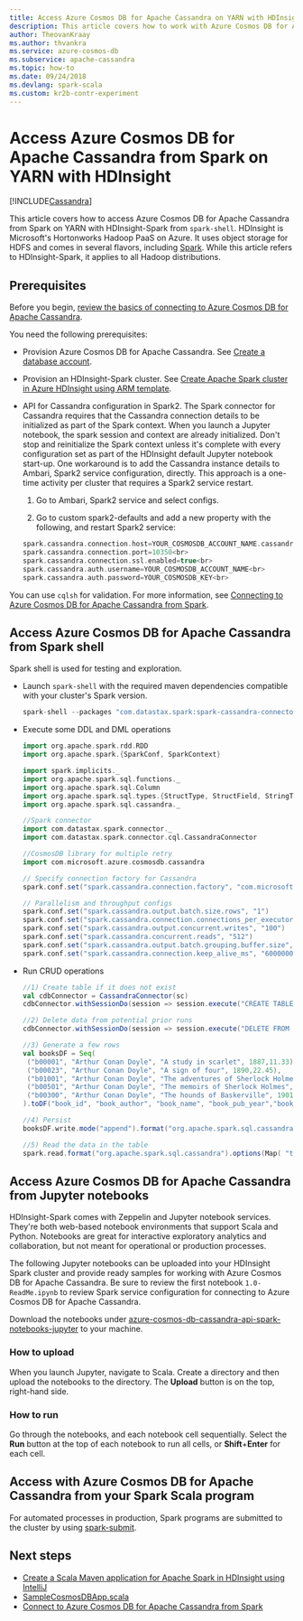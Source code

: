 ```yaml
---
title: Access Azure Cosmos DB for Apache Cassandra on YARN with HDInsight
description: This article covers how to work with Azure Cosmos DB for Apache Cassandra from Spark on YARN with HDInsight.
author: TheovanKraay
ms.author: thvankra
ms.service: azure-cosmos-db
ms.subservice: apache-cassandra
ms.topic: how-to
ms.date: 09/24/2018
ms.devlang: spark-scala
ms.custom: kr2b-contr-experiment
---
```


# Access Azure Cosmos DB for Apache Cassandra from Spark on YARN with HDInsight
[!INCLUDE[Cassandra](../includes/appliesto-cassandra.md)]

This article covers how to access Azure Cosmos DB for Apache Cassandra from Spark on YARN with HDInsight-Spark from `spark-shell`. HDInsight is Microsoft's Hortonworks Hadoop PaaS on Azure. It uses object storage for HDFS and comes in several flavors, including [Spark](/azure/hdinsight/spark/apache-spark-overview). While this article refers to HDInsight-Spark, it applies to all Hadoop distributions.  

## Prerequisites

Before you begin, [review the basics of connecting to Azure Cosmos DB for Apache Cassandra](connect-spark-configuration.md).

You need the following prerequisites:

* Provision Azure Cosmos DB for Apache Cassandra. See [Create a database account](manage-data-dotnet.md#create-a-database-account).

* Provision an HDInsight-Spark cluster. See [Create Apache Spark cluster in Azure HDInsight using ARM template](/azure/hdinsight/spark/apache-spark-jupyter-spark-sql).

* API for Cassandra configuration in Spark2. The Spark connector for Cassandra requires that the Cassandra connection details to be initialized as part of the Spark context. When you launch a Jupyter notebook, the spark session and context are already initialized. Don't stop and reinitialize the Spark context unless it's complete with every configuration set as part of the HDInsight default Jupyter notebook start-up. One workaround is to add the Cassandra instance details to Ambari, Spark2 service configuration, directly. This approach is a one-time activity per cluster that requires a Spark2 service restart.

  1. Go to Ambari, Spark2 service and select configs.

  2. Go to custom spark2-defaults and add a new property with the following, and restart Spark2 service:

  ```scala
  spark.cassandra.connection.host=YOUR_COSMOSDB_ACCOUNT_NAME.cassandra.cosmosdb.azure.com<br>
  spark.cassandra.connection.port=10350<br>
  spark.cassandra.connection.ssl.enabled=true<br>
  spark.cassandra.auth.username=YOUR_COSMOSDB_ACCOUNT_NAME<br>
  spark.cassandra.auth.password=YOUR_COSMOSDB_KEY<br>
  ```

You can use `cqlsh` for validation. For more information, see [Connecting to Azure Cosmos DB for Apache Cassandra from Spark](connect-spark-configuration.md#connecting-to-azure-cosmos-db-cassandra-api-from-spark).

## Access Azure Cosmos DB for Apache Cassandra from Spark shell

Spark shell is used for testing and exploration.

* Launch `spark-shell` with the required maven dependencies compatible with your cluster's Spark version.

  ```scala
  spark-shell --packages "com.datastax.spark:spark-cassandra-connector_2.11:2.3.0,com.microsoft.azure.cosmosdb:azure-cosmos-cassandra-spark-helper:1.0.0"
  ```

* Execute some DDL and DML operations

  ```scala
  import org.apache.spark.rdd.RDD
  import org.apache.spark.{SparkConf, SparkContext}

  import spark.implicits._
  import org.apache.spark.sql.functions._
  import org.apache.spark.sql.Column
  import org.apache.spark.sql.types.{StructType, StructField, StringType, IntegerType,LongType,FloatType,DoubleType, TimestampType}
  import org.apache.spark.sql.cassandra._

  //Spark connector
  import com.datastax.spark.connector._
  import com.datastax.spark.connector.cql.CassandraConnector

  //CosmosDB library for multiple retry
  import com.microsoft.azure.cosmosdb.cassandra

  // Specify connection factory for Cassandra
  spark.conf.set("spark.cassandra.connection.factory", "com.microsoft.azure.cosmosdb.cassandra.CosmosDbConnectionFactory")

  // Parallelism and throughput configs
  spark.conf.set("spark.cassandra.output.batch.size.rows", "1")
  spark.conf.set("spark.cassandra.connection.connections_per_executor_max", "10")
  spark.conf.set("spark.cassandra.output.concurrent.writes", "100")
  spark.conf.set("spark.cassandra.concurrent.reads", "512")
  spark.conf.set("spark.cassandra.output.batch.grouping.buffer.size", "1000")
  spark.conf.set("spark.cassandra.connection.keep_alive_ms", "60000000") //Increase this number as needed
  ```

* Run CRUD operations

  ```scala
  //1) Create table if it does not exist
  val cdbConnector = CassandraConnector(sc)
  cdbConnector.withSessionDo(session => session.execute("CREATE TABLE IF NOT EXISTS books_ks.books(book_id TEXT PRIMARY KEY,book_author TEXT, book_name TEXT,book_pub_year INT,book_price FLOAT) WITH cosmosdb_provisioned_throughput=4000;"))

  //2) Delete data from potential prior runs
  cdbConnector.withSessionDo(session => session.execute("DELETE FROM books_ks.books WHERE book_id IN ('b00300','b00001','b00023','b00501','b09999','b01001','b00999','b03999','b02999','b000009');"))

  //3) Generate a few rows
  val booksDF = Seq(
   ("b00001", "Arthur Conan Doyle", "A study in scarlet", 1887,11.33),
   ("b00023", "Arthur Conan Doyle", "A sign of four", 1890,22.45),
   ("b01001", "Arthur Conan Doyle", "The adventures of Sherlock Holmes", 1892,19.83),
   ("b00501", "Arthur Conan Doyle", "The memoirs of Sherlock Holmes", 1893,14.22),
   ("b00300", "Arthur Conan Doyle", "The hounds of Baskerville", 1901,12.25)
  ).toDF("book_id", "book_author", "book_name", "book_pub_year","book_price")

  //4) Persist
  booksDF.write.mode("append").format("org.apache.spark.sql.cassandra").options(Map( "table" -> "books", "keyspace" -> "books_ks", "output.consistency.level" -> "ALL", "ttl" -> "10000000")).save()

  //5) Read the data in the table
  spark.read.format("org.apache.spark.sql.cassandra").options(Map( "table" -> "books", "keyspace" -> "books_ks")).load.show
  ```

## Access Azure Cosmos DB for Apache Cassandra from Jupyter notebooks

HDInsight-Spark comes with Zeppelin and Jupyter notebook services. They're both web-based notebook environments that support Scala and Python. Notebooks are great for interactive exploratory analytics and collaboration, but not meant for operational or production processes.

The following Jupyter notebooks can be uploaded into your HDInsight Spark cluster and provide ready samples for working with Azure Cosmos DB for Apache Cassandra. Be sure to review the first notebook `1.0-ReadMe.ipynb` to review Spark service configuration for connecting to Azure Cosmos DB for Apache Cassandra.

Download the notebooks under [azure-cosmos-db-cassandra-api-spark-notebooks-jupyter](https://github.com/Azure-Samples/azure-cosmos-db-cassandra-api-spark-notebooks-jupyter/blob/main/scala/) to your machine.
  
### How to upload

When you launch Jupyter, navigate to Scala. Create a directory and then upload the notebooks to the directory. The **Upload** button is on the top, right-hand side.  

### How to run

Go through the notebooks, and each notebook cell sequentially.  Select the **Run** button at the top of each notebook to run all cells, or **Shift**+**Enter** for each cell.

## Access with Azure Cosmos DB for Apache Cassandra from your Spark Scala program

For automated processes in production, Spark programs are submitted to the cluster by using [spark-submit](https://spark.apache.org/docs/latest/submitting-applications.html).

## Next steps

* [Create a Scala Maven application for Apache Spark in HDInsight using IntelliJ](/azure/hdinsight/spark/apache-spark-create-standalone-application)
* [SampleCosmosDBApp.scala](https://github.com/Azure-Samples/azure-cosmos-db-cassandra-api-spark-connector-sample/blob/main/src/main/scala/com/microsoft/azure/cosmosdb/cassandra/SampleCosmosDBApp.scala)
* [Connect to Azure Cosmos DB for Apache Cassandra from Spark](connect-spark-configuration.md)
